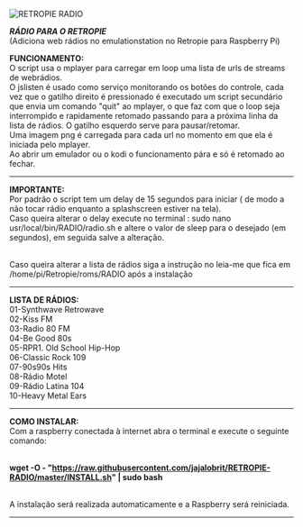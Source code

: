 ![RETROPIE RADIO](https://user-images.githubusercontent.com/52551379/65914968-ccb5fb00-e3a8-11e9-893e-64942fe02754.png)




***RÁDIO PARA O RETROPIE***   
(Adiciona web rádios no emulationstation no Retropie para Raspberry Pi)


**FUNCIONAMENTO:**
<br />O script usa o mplayer para carregar em loop uma lista de urls de streams de webrádios. 
<br />O jslisten é usado como serviço monitorando os botões do controle, cada vez que o gatilho direito é pressionado é executado um script secundário que envia um comando "quit" ao mplayer, o que faz com que o loop seja interrompido e rapidamente retomado passando para  a próxima linha da lista de rádios. O gatilho esquerdo serve para pausar/retomar.
<br />Uma imagem png é carregada para cada url no momento em que ela é iniciada pelo mplayer.
<br />Ao abrir um emulador ou o kodi o funcionamento pára e só é retomado ao fechar.

---------------------------------------------------------------------------------------------------------------------------------
**IMPORTANTE:**
<br />Por padrão o script tem um delay de 15 segundos para iniciar ( de modo a não tocar rádio enquanto a splashscreen estiver na tela).
<br />Caso queira alterar o delay execute no terminal :  sudo nano usr/local/bin/RADIO/radio.sh   e altere o valor de sleep para o desejado (em segundos), em seguida salve a alteração.

<br />Caso queira alterar a lista de rádios siga a instrução no leia-me que fica em /home/pi/Retropie/roms/RADIO após a instalação

 
----------------------------------------------------------------------------------------------------------------------------------

**LISTA DE RÁDIOS:**
<br />01-Synthwave Retrowave
<br />02-Kiss FM
<br />03-Radio 80 FM
<br />04-Be Good 80s
<br />05-RPR1. Old School Hip-Hop
<br />06-Classic Rock 109
<br />07-90s90s Hits
<br />08-Rádio Motel
<br />09-Rádio Latina 104
<br />10-Heavy Metal Ears

---------------------------------------------------------------------------------------------------------------------------------

**COMO INSTALAR:** 
<br />Com a raspberry conectada à internet abra o terminal e execute o seguinte comando:
    
<br />**wget -O - "https://raw.githubusercontent.com/jajalobrit/RETROPIE-RADIO/master/INSTALL.sh" | sudo bash**
    
<br />A instalação será realizada automaticamente e a Raspberry será reiniciada.   

----------------------------------------------------------------------------------------------------------------------------------
